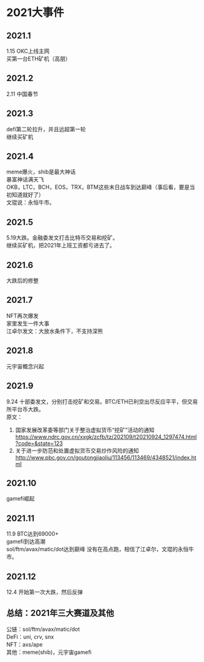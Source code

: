 # 2021大事件
## 2021.1
1.15 OKC上线主网  
买第一台ETH矿机（高朋）

## 2021.2
2.11 中国春节

## 2021.3
defi第二轮拉升，并且远超第一轮  
继续买矿机

## 2021.4
meme爆火，shib是最大神话  
暴富神话满天飞  
OKB，LTC，BCH，EOS，TRX，BTM这些末日战车到达巅峰（事后看，要是当初知道就好了）  
文琨说：永恒牛市。

## 2021.5
5.19大跌。金融委发文打击比特币交易和挖矿。  
继续买矿机，把2021年上班工资都亏进去了。

## 2021.6
大跌后的修整

## 2021.7
NFT再次爆发  
家里发生一件大事  
江卓尔发文：大放水条件下，不支持深熊  

## 2021.8
元宇宙概念兴起

## 2021.9
9.24 十部委发文，分别打击挖矿和交易。BTC/ETH已利空出尽反应平平，但交易所平台币大跌。  
原文：
1. 国家发展改革委等部门关于整治虚拟货币“挖矿”活动的通知
https://www.ndrc.gov.cn/xxgk/zcfb/tz/202109/t20210924_1297474.html?code=&state=123
2. 关于进一步防范和处置虚拟货币交易炒作风险的通知
http://www.pbc.gov.cn/goutongjiaoliu/113456/113469/4348521/index.html


## 2021.10
gamefi崛起

## 2021.11
11.9 BTC达到69000+  
gamefi到达高潮  
sol/ftm/avax/matic/dot达到巅峰
没有在高点跑，相信了江卓尔，文琨的永恒牛市。

## 2021.12
12.4 开始第一次大跌，然后反弹




## 总结：2021年三大赛道及其他
公链：sol/ftm/avax/matic/dot  
DeFi：uni, crv, snx  
NFT：axs/ape  
其他：meme(shib)，元宇宙gamefi  
